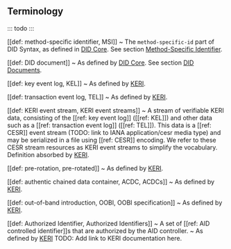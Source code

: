 ## Terminology

::: todo
:::

[[def: method-specific identifier, MSI]]
~ The `method-specific-id` part of DID Syntax, as defined in [DID Core](https://www.w3.org/TR/did-core/#did-syntax). See section [Method-Specific Identifier](#method-specific-identifier).

[[def: DID document]]
~ As defined by [DID Core](https://www.w3.org/TR/did-core/#dfn-did-documents). See section [DID Documents](#did-documents).

[[def: key event log, KEL]]
~ As defined by [KERI](https://github.com/WebOfTrust/WOT-terms/wiki/key-event-log).

[[def: transaction event log, TEL]]
~ As defined by [KERI](https://github.com/WebOfTrust/WOT-terms/wiki/transaction-event-log).

[[def: KERI event stream, KERI event streams]]
~ A stream of verifiable KERI data, consisting of the [[ref: key event log]] ([[ref: KEL]]) and other data such as a [[ref: transaction event log]] ([[ref: TEL]]). This data is a [[ref: CESR]] event stream (TODO: link to IANA application/cesr media type) and may be serialized in a file using [[ref: CESR]] encoding. We refer to these CESR stream resources as KERI event streams to simplify the vocabulary.  
Definition absorbed by [KERI](https://github.com/WebOfTrust/WOT-terms/wiki/keri-event-stream).

[[def: pre-rotation, pre-rotated]]
~ As defined by [KERI](https://github.com/WebOfTrust/WOT-terms/wiki/pre-rotation).

[[def: authentic chained data container, ACDC, ACDCs]]
~ As defined by [KERI](https://github.com/WebOfTrust/WOT-terms/wiki/authentic-chained-data-container).

[[def: out-of-band introduction, OOBI, OOBI specification]]
~ As defined by [KERI](https://github.com/WebOfTrust/WOT-terms/wiki/out-of-band-introduction).

[[def: Authorized Identifier, Authorized Identifiers]]
~ A set of [[ref: AID controlled identifier]]s that are authorized by the AID controller. ~ As defined by [KERI]() TODO: Add link to KERI documentation here.